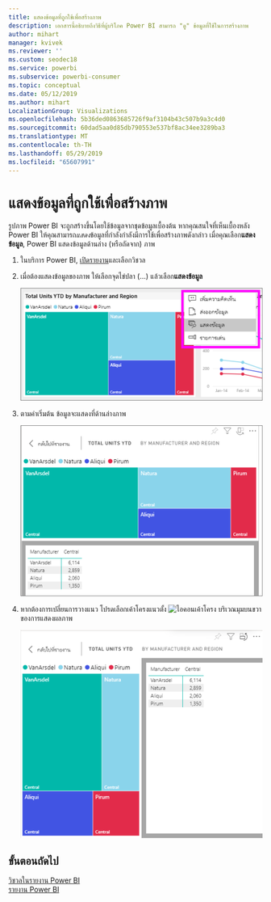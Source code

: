 ```yaml
---
title: แสดงข้อมูลที่ถูกใช้เพื่อสร้างภาพ
description: เอกสารนี้อธิบายถึงวิธีที่ผู้บริโภค Power BI สามารถ "ดู" ข้อมูลที่ใช้ในการสร้างภาพ
author: mihart
manager: kvivek
ms.reviewer: ''
ms.custom: seodec18
ms.service: powerbi
ms.subservice: powerbi-consumer
ms.topic: conceptual
ms.date: 05/12/2019
ms.author: mihart
LocalizationGroup: Visualizations
ms.openlocfilehash: 5b36ded0863685726f9af3104b43c507b9a3c4d0
ms.sourcegitcommit: 60dad5aa0d85db790553e537bf8ac34ee3289ba3
ms.translationtype: MT
ms.contentlocale: th-TH
ms.lasthandoff: 05/29/2019
ms.locfileid: "65607991"
---
```

# <a name="show-the-data-that-was-used-to-create-the-visual"></a>แสดงข้อมูลที่ถูกใช้เพื่อสร้างภาพ

รูปภาพ Power BI จะถูกสร้างขึ้นโดยใช้ข้อมูลจากชุดข้อมูลเบื้องต้น หากคุณสนใจที่เห็นเบื้องหลัง Power BI ให้คุณสามารถ*แสดง*ข้อมูลที่กำลังกำลังมีการใช้เพื่อสร้างภาพดังกล่าว เมื่อคุณเลือก**แสดงข้อมูล**, Power BI แสดงข้อมูลด้านล่าง (หรือถัดจาก) ภาพ


1. ในบริการ Power BI, [เปิดรายงาน](end-user-report-open.md)และเลือกวิชวล  
2. เมื่อต้องแสดงข้อมูลของภาพ ให้เลือกจุดไข่ปลา (...) แล้วเลือก**แสดงข้อมูล**
   
   ![เลือกแสดงข้อมูล](./media/end-user-show-data/power-bi-explore-show-data-newer.png)
3. ตามค่าเริ่มต้น ข้อมูลจะแสดงที่ด้านล่างภาพ
   
   ![ข้อมูลและภาพแสดงในแนวตั้ง](./media/end-user-show-data/power-bi-show-data-new.png)

4. หากต้องการเปลี่ยนการวางแนว โปรดเลือกเค้าโครงแนวตั้ง ![ไอคอนเค้าโครง](media/end-user-show-data/power-bi-vertical-icon-new.png) บริเวณมุมบนขวาของการแสดงผลภาพ
   
   ![ภาพและข้อมูลแสดงในแนวนอน](./media/end-user-show-data/power-bi-show-data-rotate.png)

## <a name="next-steps"></a>ขั้นตอนถัดไป
[วิชวลในรายงาน Power BI](../visuals/power-bi-report-visualizations.md)    
[รายงาน Power BI](end-user-reports.md)    
